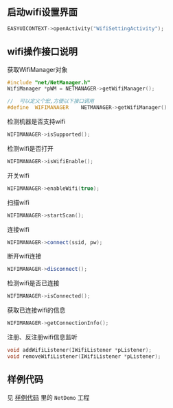 ## 启动wifi设置界面
```c++
EASYUICONTEXT->openActivity("WifiSettingActivity");
```

## wifi操作接口说明
获取WifiManager对象
```c++
#include "net/NetManager.h"
WifiManager *pWM = NETMANAGER->getWifiManager();

//	可以定义个宏,方便以下接口调用
#define  WIFIMANAGER    NETMANAGER->getWifiManager()
```
检测机器是否支持wifi
```c++
WIFIMANAGER->isSupported();
```
检测wifi是否打开
```c++
WIFIMANAGER->isWifiEnable();
```
开关wifi
```c++
WIFIMANAGER->enableWifi(true);
```
扫描wifi
```c++
WIFIMANAGER->startScan();
```
连接wifi
```c++
WIFIMANAGER->connect(ssid, pw);
```
断开wifi连接
```c++
WIFIMANAGER->disconnect();
```
检测wifi是否已连接
```c++
WIFIMANAGER->isConnected();
```
获取已连接wifi的信息
```c++
WIFIMANAGER->getConnectionInfo();
```
注册、反注册wifi信息监听
```c++
void addWifiListener(IWifiListener *pListener);
void removeWifiListener(IWifiListener *pListener);
```
## 样例代码  
见 [样例代码](demo_download.md#demo_download) 里的 `NetDemo` 工程